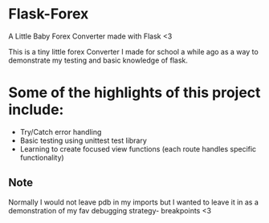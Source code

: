 # Flask-Forex
A Little Baby Forex Converter made with Flask &lt;3


This is a tiny little forex Converter I made for school a while ago as a way to demonstrate my testing and basic knowledge of flask. 

Some of the highlights of this project include:
==============================================
- Try/Catch error handling
- Basic testing using unittest test library
- Learning to create focused view functions (each route handles specific functionality)

Note
----
Normally I would not leave pdb in my imports but I wanted to leave it in as a demonstration of my fav debugging strategy- breakpoints <3
